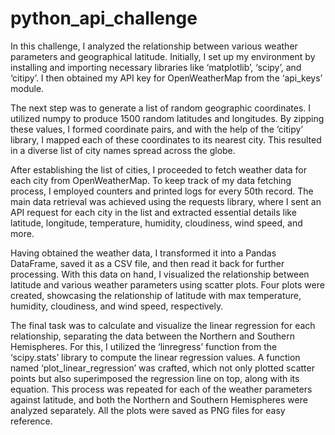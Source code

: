 # python_api_challenge
In this challenge, I analyzed the relationship between various weather parameters and geographical latitude. Initially, I set up my environment by installing and importing necessary libraries like ‘matplotlib’, ‘scipy’, and ‘citipy’. I then obtained my API key for OpenWeatherMap from the ‘api_keys’ module.

The next step was to generate a list of random geographic coordinates. I utilized numpy to produce 1500 random latitudes and longitudes. By zipping these values, I formed coordinate pairs, and with the help of the ‘citipy’ library, I mapped each of these coordinates to its nearest city. This resulted in a diverse list of city names spread across the globe.

After establishing the list of cities, I proceeded to fetch weather data for each city from OpenWeatherMap. To keep track of my data fetching process, I employed counters and printed logs for every 50th record. The main data retrieval was achieved using the requests library, where I sent an API request for each city in the list and extracted essential details like latitude, longitude, temperature, humidity, cloudiness, wind speed, and more.

Having obtained the weather data, I transformed it into a Pandas DataFrame, saved it as a CSV file, and then read it back for further processing. With this data on hand, I visualized the relationship between latitude and various weather parameters using scatter plots. Four plots were created, showcasing the relationship of latitude with max temperature, humidity, cloudiness, and wind speed, respectively.

The final task was to calculate and visualize the linear regression for each relationship, separating the data between the Northern and Southern Hemispheres. For this, I utilized the ‘linregress’ function from the ‘scipy.stats’ library to compute the linear regression values. A function named ‘plot_linear_regression’ was crafted, which not only plotted scatter points but also superimposed the regression line on top, along with its equation. This process was repeated for each of the weather parameters against latitude, and both the Northern and Southern Hemispheres were analyzed separately. All the plots were saved as PNG files for easy reference.
